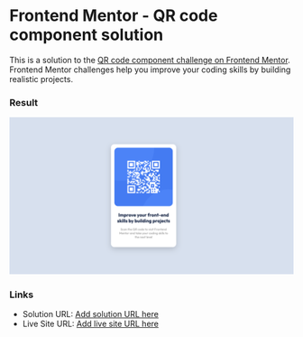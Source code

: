 # Frontend Mentor - QR code component solution

This is a solution to the [QR code component challenge on Frontend Mentor](https://www.frontendmentor.io/challenges/qr-code-component-iux_sIO_H). Frontend Mentor challenges help you improve your coding skills by building realistic projects.

### Result

![](./preview.png)

### Links

- Solution URL: [Add solution URL here](https://www.frontendmentor.io/solutions/simple-html-and-css-bUcTUux6Kp)
- Live Site URL: [Add live site URL here](https://zingy-rabanadas-cf6135.netlify.app/)
